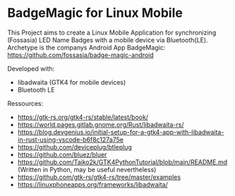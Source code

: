 # BadgeMagic for Linux Mobile

This Project aims to create a Linux Mobile Application for synchronizing (Fossasia) LED Name Badges with a mobile device via Bluetooth(LE). 
Archetype is the companys Android App BadgeMagic: https://github.com/fossasia/badge-magic-android

Developed with:
- libadwaita (GTK4 for mobile devices)
- Bluetooth LE


Ressources:
- https://gtk-rs.org/gtk4-rs/stable/latest/book/
- https://world.pages.gitlab.gnome.org/Rust/libadwaita-rs/
- https://blog.devgenius.io/initial-setup-for-a-gtk4-app-with-libadwaita-in-rust-using-vscode-b6f8c127a75e
- https://github.com/deviceplug/btleplug
- https://github.com/bluez/bluer
- https://github.com/Taiko2k/GTK4PythonTutorial/blob/main/README.md (Written in Python, may be useful nevertheless)
- https://github.com/gtk-rs/gtk4-rs/tree/master/examples
- https://linuxphoneapps.org/frameworks/libadwaita/
